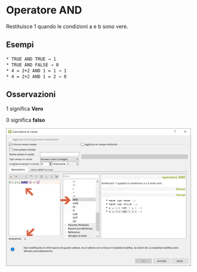 # Operatore AND

Restituisce 1 quando le condizioni a e b sono vere.

## Esempi
```
* TRUE AND TRUE → 1
* TRUE AND FALSE → 0
* 4 = 2+2 AND 1 = 1 → 1
* 4 = 2+2 AND 1 = 2 → 0
```

## Osservazioni

1 significa **Vero**

0 significa **falso**

![](../../img/operatori/AND1.png)